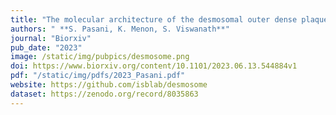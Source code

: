 ```yaml
---
title: "The molecular architecture of the desmosomal outer dense plaque by integrative structural modeling"
authors: " **S. Pasani, K. Menon, S. Viswanath**"
journal: "Biorxiv"
pub_date: "2023"
image: /static/img/pubpics/desmosome.png
doi: https://www.biorxiv.org/content/10.1101/2023.06.13.544884v1
pdf: "/static/img/pdfs/2023_Pasani.pdf" 
website: https://github.com/isblab/desmosome
dataset: https://zenodo.org/record/8035863
---
```

